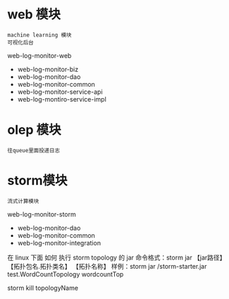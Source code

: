 

# web 模块 #
```
machine learning 模块
可视化后台

```
web-log-monitor-web
   - web-log-monitor-biz
   - web-log-monitor-dao
   - web-log-monitor-common
   - web-log-monitor-service-api
   - web-log-montiro-service-impl

# olep 模块 #
```
往queue里面投递日志

```

# storm模块 #
```
流式计算模块
```
web-log-monitor-storm
 - web-log-monitor-dao
 - web-log-monitor-common
 - web-log-monitor-integration
 
在 linux 下面 如何 执行 storm topology 的 jar
命令格式：storm jar 【jar路径】 【拓扑包名.拓扑类名】 【拓扑名称】
样例：storm jar /storm-starter.jar test.WordCountTopology wordcountTop

storm kill topologyName

